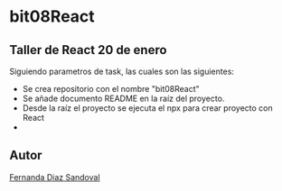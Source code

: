 # bit08React

## Taller de React 20 de enero

Siguiendo parametros de task, las cuales son las siguientes: 

* Se crea repositorio con el nombre "bit08React"
* Se añade documento README en la raíz del proyecto. 
* Desde la raíz el proyecto se ejecuta el npx para crear proyecto con React
*


## Autor
[Fernanda Diaz Sandoval](https://www.linkedin.com/in/lufe-diaz-s/)
